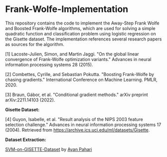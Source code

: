 # Frank-Wolfe-Implementation

This repository contains the code to implement the Away-Step Frank Wolfe and Boosted Frank-Wolfe algorithms, which are used for solving a simple quadratic function and classification problem using logistic regression on the Gisette dataset. The implementation references several research papers as sources for the algorithm.

[1] Lacoste-Julien, Simon, and Martin Jaggi. "On the global linear convergence of Frank-Wolfe optimization variants." Advances in neural information processing systems 28 (2015).

[2] Combettes, Cyrille, and Sebastian Pokutta. "Boosting Frank-Wolfe by chasing gradients." International Conference on Machine Learning. PMLR, 2020.

[3] Braun, Gábor, et al. "Conditional gradient methods." arXiv preprint arXiv:2211.14103 (2022).

**Gisette Dataset:**

[4] Guyon, Isabelle, et al. "Result analysis of the NIPS 2003 feature selection challenge." Advances in neural information processing systems 17 (2004). Retrieved from https://archive.ics.uci.edu/ml/datasets/Gisette. 

**Dataset Extraction:**

[SVM-on-GISETTE-Dataset](https://github.com/AyanPahari/SVM-on-GISETTE-Dataset) by [Ayan Pahari](https://github.com/AyanPahari)
